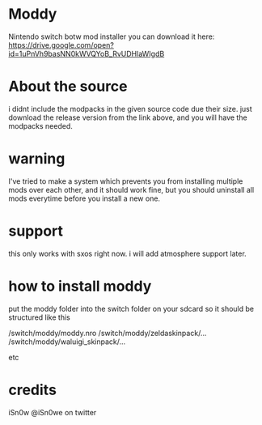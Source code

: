 # Moddy
Nintendo switch botw mod installer
you can download it here: 
https://drive.google.com/open?id=1uPnVh9basNN0kWVQYoB_RvUDHlaWIgdB

# About the source

i didnt include the modpacks in the given source code due their size. just download the release version from the link above, and you will have the modpacks needed.

# warning

I've tried to make a system which prevents you from installing multiple mods over each other, and it should work fine, but you should uninstall all mods everytime before you install a new one.

# support
this only works with sxos right now. i will add atmosphere support later.

# how to install moddy

put the moddy folder into the switch folder on your sdcard so it should be structured like this

/switch/moddy/moddy.nro
/switch/moddy/zeldaskinpack/...
/switch/moddy/waluigi_skinpack/...

etc

# credits

iSn0w
@iSn0we on twitter
